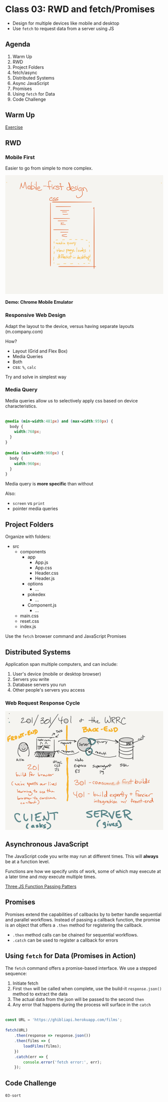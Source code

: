 Class 03: RWD and fetch/Promises
===

- Design for multiple devices like mobile and desktop
- Use `fetch` to request data from a server using JS

## Agenda

1. Warm Up
1. RWD
1. Project Folders
1. fetch/async
1. Distributed Systems
1. Async JavaScript
1. Promises
1. Using `fetch` for Data
1. Code Challenge 

## Warm Up

[Exercise](./warm-up.md)

## RWD

### Mobile First

Easier to go from simple to more complex.

![Mobile First](./mobile-first.png)

**Demo: Chrome Mobile Emulator**

### Responsive Web Design

Adapt the layout to the device, versus having separate layouts (m.company.com)

How?

- Layout (Grid and Flex Box)
- Media Queries
- Both
- css: `%`, `calc`

Try and solve in simplest way

### Media Query

Media queries allow us to selectively apply css based on 
device characteristics.

```css

@media (min-width:481px) and (max-width:959px) {
  body {
    width:768px;
  }
}

@media (min-width:960px) {
  body {
    width:960px;
  }
}

```

Media query is **more specific** than without

Also: 

- `screen` vs `print`
- pointer media queries

## Project Folders

Organize with folders:

- src
    - components
        - app
            - App.js
            - App.css
            - Header.css
            - Header.js
        - options
            - ...
        - pokedex
            - ...
        - Component.js
            - ...
    - main.css
    - reset.css
    - index.js


Use the `fetch` browser command and JavaScript Promises

## Distributed Systems

Application span multiple computers, and can include:

1. User's device (mobile or desktop browser)
1. Servers you write
1. Database servers you run
1. Other people's servers you access

### Web Request Response Cycle

![WRRC](./simple-wrrc.png)

## Asynchronous JavaScript

The JavaScript code you write may run at different times. This will
**always** be at a function level.

Functions are how we specify units of work, some of which may execute at
a later time and _may_ execute multiple times.

[Three JS Function Passing Patters](three-js-functional-patterns.md)

## Promises

Promises extend the capabilities of callbacks by to better handle
sequential and parallel workflows. Instead of passing a callback
function, the promise is an object that offers a `.then` method
for registering the callback.

* `.then` method calls can be chained for sequential workflows.
* `.catch` can be used to register a callback for errors

## Using `fetch` for Data (Promises in Action)

The `fetch` command offers a promise-based interface. We use a stepped
sequence:

1. Initiate fetch
1. First `then` will be called when complete, use the build-it `response.json()` method to extract the data
1. The actual data from the json will be passed to the second `then`
1. Any error that happens during the process will surface in the `catch`

```js

const URL = 'https://ghibliapi.herokuapp.com/films';

fetch(URL)
    .then(response => response.json())
    .then(films => {
        loadFilms(films);
    })
    .catch(err => {
        console.error('fetch error:', err);
    });

```

## Code Challenge

`03-sort`


